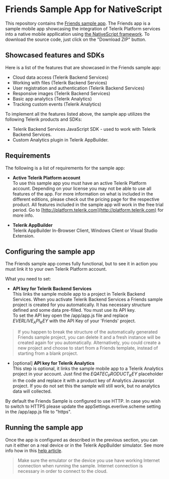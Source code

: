 Friends Sample App for NativeScript
=============================
This repository contains the [Friends sample app](http://docs.telerik.com/platform/backend-services/samples/friends/friends-sample). The Friends app is a sample mobile app showcasing the integration of Telerik Platform services into a native mobile appllication using [the NativeScript framework](http://github.com/nativescript/nativescript). To download the source code, just click on the "Download ZIP" button.

## Showcased features and SDKs

Here is a list of the features that are showcased in the Friends sample app:

- Cloud data access (Telerik Backend Services)
- Working with files (Telerik Backend Services)
- User registration and authentication (Telerik Backend Services)
- Responsive images (Telerik Backend Services)
- Basic app analytics (Telerik Analytics)
- Tracking custom events (Telerik Analytics)

To implement all the features listed above, the sample app utilizes the following Telerik products and SDKs:

- Telerik Backend Services JavaScript SDK - used to work with Telerik Backend Services.
- Custom Analytics plugin in Telerik AppBuilder.

## Requirements  

The following is a list of requirements for the sample app:

- **Active Telerik Platform account**  
To use this sample app you must have an active Telerik Platform account. Depending on your license you may not be able to use all features of the app. For more information on what is included in the different editions, please check out the pricing page for the respective product. All features included in the sample app will work in the free trial period. Go to [http://platform.telerik.com](http://platform.telerik.com) for more info.

- **Telerik AppBuilder**  
Telerik AppBuilder In-Browser Client, Windows Client or Visual Studio Extension.

## Configuring the sample app
The Friends sample app comes fully functional, but to see it in action you must link it to your own Telerik Platform account.

What you need to set:

- **API key for Telerik Backend Services**  
This links the sample mobile app to a project in Telerik Backend Services. When you activate Telerik Backend Services a Friends sample project is created for you automatically. It has necessary structure defined and some data pre-filled. You must use its API key.  
To set the API key open the /app/app.js file and replace $EVERLIVE_API_KEY$ with the API Key of your 'Friends' project.
> If you happen to break the structure of the automatically generated Friends sample project, you can delete it and a fresh instance will be created again for you automatically. Alternatively, you could create a new project and choose to start from a Friends template, instead of starting from a blank project.

- [optional] **API key for Telerik Analytics**  
This step is optional, it links the sample mobile app to a Telerik Analytics project in your account. Just find the $EQATEC_PRODUCT_KEY$ placeholder in the code and replace it with a product key of Analytics Javascript project. If you do not set this the sample will still work, but no analytics data will collected.

By default the Friends Sample is configured to use HTTP. In case you wish to switch to HTTPS please update the appSettings.everlive.scheme setting in the /app/app.js file to "https".

## Running the sample app
Once the app is configured as described in the previous section, you can run it either on a real device or in the Telerik AppBuilder simulator. See more info how in this [help article](http://docs.telerik.com/platform/appbuilder/sample-apps/clone-sample-app).

> Make sure the emulator or the device you use have working Internet connection when running the sample. Internet connection is necessary in order to connect to the cloud.

